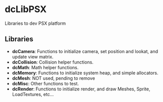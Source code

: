 
# dcLibPSX

Libraries to dev PSX platform

## Libraries

- **dcCamera**: Functions to initialize camera, set position and lookat, and update view matrix.
- **dcCollision**: Collision helper functions.
- **dcMath**: Math helper functions.
- **dcMemory**: Functions to initialize system heap, and simple allocators.
- **dcMesh**: NOT used, pending to remove
- **dcMisc**: Other functions to test.
- **dcRender**: Functions to initialize render, and draw Meshes, Sprite, LoadTextures, etc...


